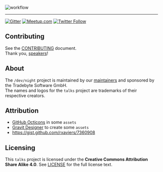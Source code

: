 ![workflow](https://raw.github.com/dev-night/talks/master/assets/img/workflow.png "/dev/night talk workflow.")

---
[![Gitter](https://img.shields.io/gitter/room/nwjs/nw.js.svg)](https://gitter.im/dev_night/Lobby?utm_source=share-link&utm_medium=link&utm_campaign=share-link) [![Meetup.com](https://img.shields.io/badge/meet-on%20Meetup-green.svg)](https://www.meetup.com/de-DE/dev_night/) [![Twitter Follow](https://img.shields.io/twitter/follow/espadrine.svg?style=social&label=Follow)](https://twitter.com/dev_night)

## Contributing

See the [CONTRIBUTING] document.<br/>
Thank you, [speakers]!

## About

The `/dev/night` project is maintained by our [maintainers] and sponsored by the Tradebyte Software GmbH. <br/>
The names and logos for the `talks` project are trademarks of their respective creators.

## Attribution

- [GitHub Octicons](https://github.com/primer/octicons) in some `assets`
- [Gravit Designer](https://designer.io/) to create some `assets`
- https://gist.github.com/rxaviers/7360908

## Licensing

This `talks` project is licensed under the __Creative Commons Attribution Share Alike 4.0__. See [LICENSE] for the full license text.


[LICENSE]: /LICENSE
[CONTRIBUTING]: CONTRIBUTING.md
[maintainers]: MAINTAINERS.md
[speakers]: https://github.com/dev-night/talks/graphs/contributors
